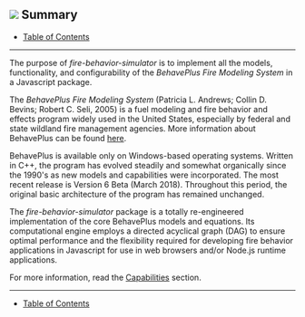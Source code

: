 ##  ![](favicon.png) Summary
- [Table of Contents](../README.md)
---

The purpose of *fire-behavior-simulator* is to implement all the models, functionality, and configurability of the *BehavePlus Fire Modeling System* in a Javascript package.

The *BehavePlus Fire Modeling System* (Patricia L. Andrews; Collin D. Bevins; Robert C. Seli, 2005)  is a fuel modeling and fire behavior and effects program widely used in the United States, especially by federal and state wildland fire management agencies. More information about BehavePlus can be found [here](https://www.frames.gov/behaveplus/home).

BehavePlus is available only on Windows-based operating systems.  Written in C++, the program has evolved steadily and somewhat organically since the 1990's as new models and capabilities were incorporated.  The most recent release is Version 6 Beta (March 2018).  Throughout this period, the original basic architecture of the program has remained unchanged.

The *fire-behavior-simulator* package is a totally re-engineered implementation of the core BehavePlus models and equations.  Its computational engine employs a directed acyclical graph (DAG) to ensure optimal performance and the flexibility required for developing fire behavior applications in Javascript for use in web browsers and/or Node.js runtime applications.

For more information, read the [Capabilities](./docs/03_Capabilities.md) section.

---

- [Table of Contents](../README.md)
